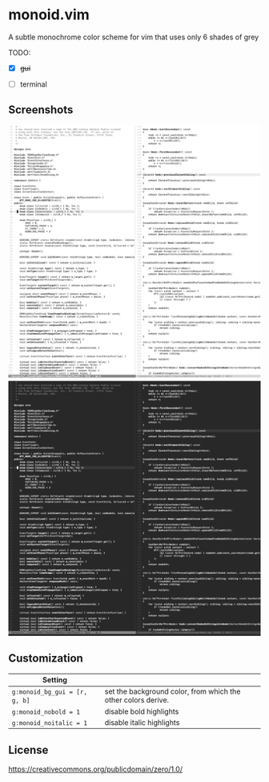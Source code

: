 # monoid.vim

A subtle monochrome color scheme for vim that uses only 6 shades of grey 


TODO:
  - [x] ~~gui~~
  - [ ] terminal


## Screenshots

<img src="https://github.com/runningskull/monoid.vim/blob/master/img/light.png">
<img src="https://github.com/runningskull/monoid.vim/blob/master/img/dark.png">



## Customization

| Setting | |
|-|-|
| `g:monoid_bg_gui = [r, g, b]` | set the background color, from which the other colors derive. |
| `g:monoid_nobold = 1` | disable bold highlights |
| `g:monoid_noitalic = 1` | disable italic highlights |



## License

https://creativecommons.org/publicdomain/zero/1.0/



